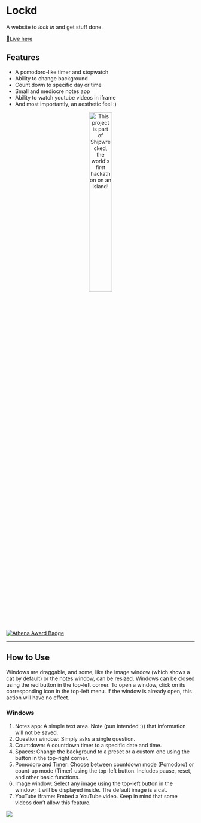 

# Lockd

A website to <i> lock in </i> and get stuff done. 


<a href="https://marinamolinat.github.io/Lockd/"> 🚨Live here</a>



## Features

- A pomodoro-like timer and stopwatch
- Ability to change background
- Count down to specific day or time
- Small and mediocre notes app
- Ability to watch youtube videos in iframe 
- And most importantly, an aesthetic feel :)



<div align="center">
  <a href="https://shipwrecked.hackclub.com/?t=ghrm" target="_blank">
    <img src="https://hc-cdn.hel1.your-objectstorage.com/s/v3/739361f1d440b17fc9e2f74e49fc185d86cbec14_badge.png" 
         alt="This project is part of Shipwrecked, the world's first hackathon on an island!" 
         style="width: 35%;">
  </a>
</div>

[![Athena Award Badge](https://img.shields.io/endpoint?url=https%3A%2F%2Faward.athena.hackclub.com%2Fapi%2Fbadge)](https://award.athena.hackclub.com?utm_source=readme)

---

## How to Use
Windows are draggable, and some, like the image window (which shows a cat by default) or the notes window, can be resized. Windows can be closed using the red button in the top-left corner. To open a window, click on its corresponding icon in the top-left menu. If the window is already open, this action will have no effect.

### Windows
1. Notes app: A simple text area. Note (pun intended :)) that information will not be saved.
2. Question window: Simply asks a single question.
3. Countdown: A countdown timer to a specific date and time.
4. Spaces: Change the background to a preset or a custom one using the button in the top-right corner.
5. Pomodoro and Timer: Choose between countdown mode (Pomodoro) or count-up mode (Timer) using the top-left button. Includes pause, reset, and other basic functions.
6. Image window: Select any image using the top-left button in the window; it will be displayed inside. The default image is a cat.
7. YouTube iframe: Embed a YouTube video. Keep in mind that some videos don’t allow this feature.



<img src="https://i.imgur.com/G0Kyooa.jpeg">


